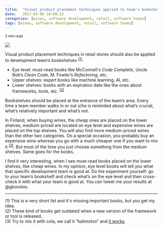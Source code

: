 ```yaml
---
title:  "Visual product placement techniques applied to team's bookshelves"
date:   2017-05-08 18:00:23
categories: [wines, software development, retail, software teams]
tags: [wines, software development, retail, software teams]
---
```

<sub>2 min read</sub>

![](../../images/retail3.jpg)

Visual product placement techniques in retail stores should also be applied to development team’s bookshelves <sup>[(1)](#fnOne)</sup>: 
* Eye level: must-read books like McConnell's _Code Complete_, Uncle Bob’s _Clean Code_, M. Fowler’s _Refactoring_, etc.
* Upper shelves: expert books like machine learning, AI, etc.
* Lower shelves: books with an expiration date like the ones about frameworks, tools, etc. <sup>[(2)](#fnTwo)</sup>

Bookshelves should be placed at the entrance of the team’s area. Every time a team member walks in or out s/he is reminded about what’s crucial, what’s relatively important and what’s not.

In Finland, when buying wines, the cheap ones are placed on the lower shelves, medium-priced are located on eye level and expensive wines are placed on the top shelves. You will also find more medium-priced wines than the other two categories. On a special occasion, you probably buy an expensive wine whereas you go with a much cheaper one if you want to mix it <sup>[(3)](#fnThree)</sup>. But most of the time you just choose something from the medium shelves. Same goes for the books.

I find it very interesting, when I see must-read books placed on the lower shelves, like cheap wines. In my opinion, eye level books will tell you what that specific development team is good at. Do the experiment yourself: go to your team’s bookshelf and check what’s on the eye level and then cross-check it with what your team is good at. You can tweet me your results at @gborobio.

---
<a name="fnOne">(1)</a> This is a very short list and it's missing important books, but you get my idea.<br> 
<a name="fnTwo">(2)</a> These kind of books get outdated when a new version of the framework or tool is released.<br> 
<a name="fnThree">(3)</a> Try to mix it with cola, we call it “kalimotxo” and [it works](http://www.nytimes.com/2013/05/22/dining/wine-and-cola-it-works.html).